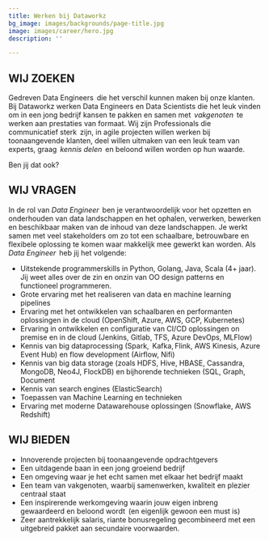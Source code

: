 ```yaml
---
title: Werken bij Dataworkz
bg_image: images/backgrounds/page-title.jpg
image: images/career/hero.jpg
description: ''

---
```

## WIJ ZOEKEN

Gedreven Data Engineers  die het verschil kunnen maken bij onze klanten. Bij Dataworkz werken Data Engineers en Data Scientists die het leuk vinden om in een jong bedrijf kansen te pakken en samen met  _vakgenoten_  te werken aan prestaties van formaat. Wij zijn Professionals die  communicatief sterk  zijn, in agile projecten willen werken bij toonaangevende klanten, deel willen uitmaken van een leuk team van experts, graag  _kennis delen_  en beloond willen worden op hun waarde.

Ben jij dat ook?

## WIJ VRAGEN

In de rol van _Data Engineer_  ben je verantwoordelijk voor het opzetten en onderhouden van data landschappen en het ophalen, verwerken, bewerken en beschikbaar maken van de inhoud van deze landschappen. Je werkt samen met veel stakeholders om zo tot een schaalbare, betrouwbare en flexibele oplossing te komen waar makkelijk mee gewerkt kan worden. Als  _Data Engineer_  heb jij het volgende:

* Uitstekende programmerskills in Python, Golang, Java, Scala (4+ jaar). Jij weet alles over de zin en onzin van OO design patterns en functioneel programmeren.
* Grote ervaring met het realiseren van data en machine learning pipelines
* Ervaring met het ontwikkelen van schaalbaren en performanten oplossingen in de cloud (OpenShift, Azure, AWS, GCP, Kubernetes)
* Ervaring in ontwikkelen en configuratie van CI/CD oplossingen on premise en in de cloud (Jenkins, Gitlab, TFS, Azure DevOps, MLFlow)
* Kennis van big dataprocessing (Spark,  Kafka, Flink, AWS Kinesis, Azure Event Hub) en flow development (Airflow, Nifi)
* Kennis van big data storage (zoals HDFS, Hive, HBASE, Cassandra, MongoDB, Neo4J, FlockDB) en bijhorende technieken (SQL, Graph, Document
* Kennis van search engines (ElasticSearch)
* Toepassen van Machine Learning en technieken
* Ervaring met moderne Datawarehouse oplossingen (Snowflake, AWS Redshift)

## WIJ BIEDEN

* Innoverende projecten bij toonaangevende opdrachtgevers
* Een uitdagende baan in een jong groeiend bedrijf
* Een omgeving waar je het echt samen met elkaar het bedrijf maakt
* Een team van vakgenoten, waarbij samenwerken, kwaliteit en plezier centraal staat
* Een inspirerende werkomgeving waarin jouw eigen inbreng gewaardeerd en beloond wordt  (en eigenlijk gewoon een must is)
* Zeer aantrekkelijk salaris, riante bonusregeling gecombineerd met een uitgebreid pakket aan secundaire voorwaarden.
